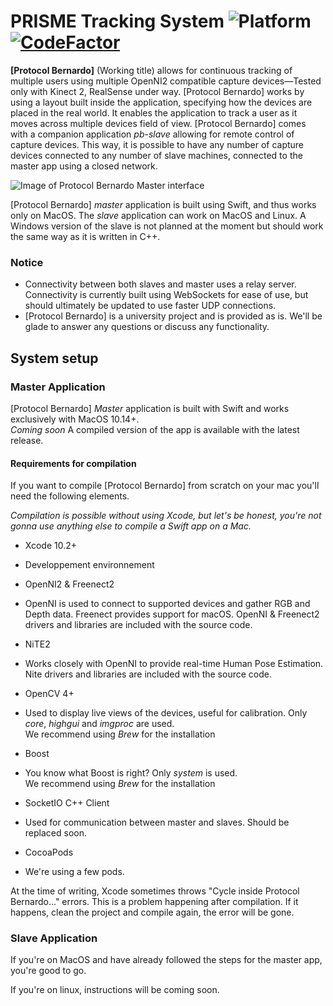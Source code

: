 # PRISME Tracking System ![Platform](https://img.shields.io/badge/platform-macos%20%7C%20linux-lightgrey.svg) [![CodeFactor](https://www.codefactor.io/repository/github/boisier/protocol-bernardo/badge)](https://www.codefactor.io/repository/github/boisier/protocol-bernardo)

**[Protocol Bernardo]** (Working title) allows for continuous tracking of multiple users using multiple OpenNI2
compatible capture devices—Tested only with Kinect 2, RealSense under way.
[Protocol Bernardo] works by using a layout built inside the application, specifying how the devices 
are placed in the real world. It enables the application to track a user as it moves across multiple devices field of view.
[Protocol Bernardo] comes with a companion application *pb-slave* allowing for remote control of
capture devices. This way, it is possible to have any number of capture devices connected to any
number of slave machines, connected to the master app using a closed network. 

![Image of Protocol Bernardo Master interface](https://i.imgur.com/Dbr7nbL.png)

[Protocol Bernardo] *master* application is built using Swift, and thus works only on MacOS. The
*slave* application can work on MacOS and Linux. A Windows version of the slave is not planned at the moment but
should work the same way as it is written in C++.

### Notice

* Connectivity between both slaves and master uses a relay server. Connectivity is currently built using WebSockets
for ease of use, but should ultimately be updated to use faster UDP connections.
* [Protocol Bernardo] is a university project and is provided as is. We'll be glade to answer any questions
or discuss any functionality.

## System setup

### Master Application

[Protocol Bernardo] *Master* application is built with Swift and works exclusively with MacOS 10.14+.  
*Coming soon* A compiled version of the app is available with the latest release.

#### Requirements for compilation
If you want to compile [Protocol Bernardo] from scratch on your mac you'll need the following elements.

*Compilation is possible without using Xcode, but let's be honest, you're not gonna use anything else to
compile a Swift app on a Mac.*

* Xcode 10.2+
- Developpement environnement
* OpenNI2 & Freenect2
- OpenNI is used to connect to supported devices and gather RGB and Depth data. Freenect provides support for macOS.
OpenNI & Freenect2 drivers and libraries are included with the source code.
* NiTE2
- Works closely with OpenNI to provide real-time Human Pose Estimation.
Nite drivers and libraries are included with the source code.
* OpenCV 4+
- Used to display live views of the devices, useful for calibration. Only *core*, *highgui* and *imgproc* are used.  
We recommend using *Brew* for the installation
* Boost
- You know what Boost is right? Only *system* is used.  
We recommend using *Brew* for the installation
* SocketIO C++ Client
- Used for communication between master and slaves. Should be replaced soon.
* CocoaPods
- We're using a few pods.

At the time of writing, Xcode sometimes throws "Cycle inside Protocol Bernardo…" errors. This is a problem happening after compilation. If it happens, clean the project and compile again, the error will be gone.

### Slave Application

If you're on MacOS and have already followed the steps for the master app, you're good to go.

If you're on linux, instructions will be coming soon. 
